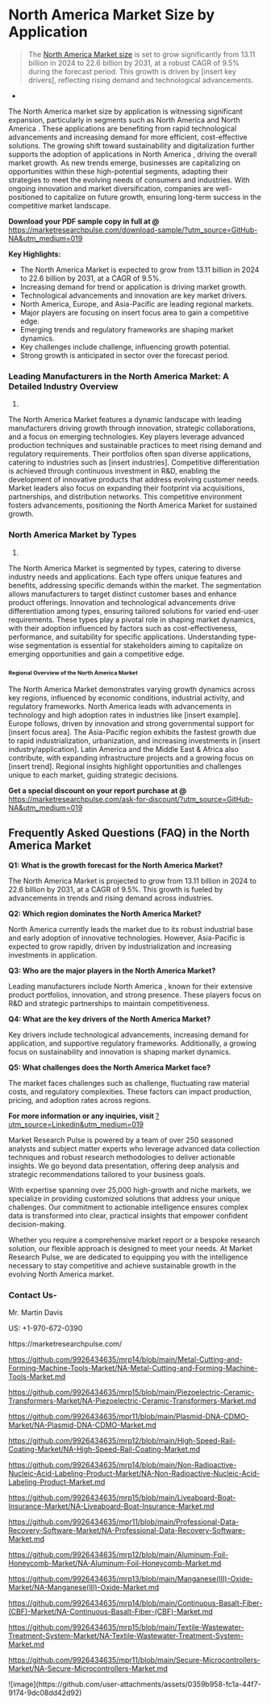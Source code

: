 <h1>North America  Market&nbsp;Size by Application</h1><blockquote><p>The <a href="https://marketresearchpulse.com/download-sample/?utm_source=GitHub-NA&amp;utm_medium=019">North America  Market size</a> is set to grow significantly from 13.11 billion in 2024 to 22.6 billion by 2031, at a robust CAGR of 9.5% during the forecast period. This growth is driven by [insert key drivers], reflecting rising demand and technological advancements.</p></blockquote><ul><li></li></ul><p>The North America  market size by application is witnessing significant expansion, particularly in segments such as North America  and North America . These applications are benefiting from rapid technological advancements and increasing demand for more efficient, cost-effective solutions. The growing shift toward sustainability and digitalization further supports the adoption of applications in North America , driving the overall market growth. As new trends emerge, businesses are capitalizing on opportunities within these high-potential segments, adapting their strategies to meet the evolving needs of consumers and industries. With ongoing innovation and market diversification, companies are well-positioned to capitalize on future growth, ensuring long-term success in the competitive market landscape.</p><p><strong>Download your PDF sample copy in full at @ </strong><a href="https://marketresearchpulse.com/download-sample/?utm_source=GitHub-NA&amp;utm_medium=019">https://marketresearchpulse.com/download-sample/?utm_source=GitHub-NA&amp;utm_medium=019</a></p><p><strong>Key Highlights: </strong></p><ul><li>The North America  Market is expected to grow from 13.11 billion in 2024 to 22.6 billion by 2031, at a CAGR of 9.5%.</li><li>Increasing demand for trend or application is driving market growth.</li><li>Technological advancements and innovation are key market drivers.</li><li>North America, Europe, and Asia-Pacific are leading regional markets.</li><li>Major players are focusing on insert focus area to gain a competitive edge.</li><li>Emerging trends and regulatory frameworks are shaping market dynamics.</li><li>Key challenges include challenge, influencing growth potential.</li><li>Strong growth is anticipated in sector over the forecast period.</li></ul><h3>Leading Manufacturers in the North America  Market: A Detailed Industry Overview</h3><ol><li></li></ol><div class="flex max-w-full flex-col flex-grow"><div class="min-h-8 text-message flex w-full flex-col items-end gap-2 whitespace-normal break-words [.text-message+&amp;]:mt-5" dir="auto" data-message-author-role="assistant" data-message-id="fd8432e4-4910-450d-b182-61b7bfb0a01f" data-message-model-slug="gpt-4o"><div class="flex w-full flex-col gap-1 empty:hidden first:pt-[3px]"><div class="markdown prose w-full break-words dark:prose-invert light"><p>The North America  Market features a dynamic landscape with leading manufacturers driving growth through innovation, strategic collaborations, and a focus on emerging technologies. Key players leverage advanced production techniques and sustainable practices to meet rising demand and regulatory requirements. Their portfolios often span diverse applications, catering to industries such as [insert industries]. Competitive differentiation is achieved through continuous investment in R&amp;D, enabling the development of innovative products that address evolving customer needs. Market leaders also focus on expanding their footprint via acquisitions, partnerships, and distribution networks. This competitive environment fosters advancements, positioning the North America  Market for sustained growth.</p></div></div></div></div><h3>North America  Market by Types</h3><ol><li></li></ol><div class="flex max-w-full flex-col flex-grow"><div class="min-h-8 text-message flex w-full flex-col items-end gap-2 whitespace-normal break-words [.text-message+&amp;]:mt-5" dir="auto" data-message-author-role="assistant" data-message-id="084470be-0bb7-4664-bddf-5156b4f41249" data-message-model-slug="gpt-4o-mini"><div class="flex w-full flex-col gap-1 empty:hidden first:pt-[3px]"><div class="markdown prose w-full break-words dark:prose-invert light"><p>The North America  Market is segmented by types, catering to diverse industry needs and applications. Each type offers unique features and benefits, addressing specific demands within the market. The segmentation allows manufacturers to target distinct customer bases and enhance product offerings. Innovation and technological advancements drive differentiation among types, ensuring tailored solutions for varied end-user requirements. These types play a pivotal role in shaping market dynamics, with their adoption influenced by factors such as cost-effectiveness, performance, and suitability for specific applications. Understanding type-wise segmentation is essential for stakeholders aiming to capitalize on emerging opportunities and gain a competitive edge.</p></div></div></div></div><h3><span style="font-size: 11px;">Regional Overview of the North America  Market</span></h3><div class="flex max-w-full flex-col flex-grow"><div class="min-h-8 text-message flex w-full flex-col items-end gap-2 whitespace-normal break-words [.text-message+&amp;]:mt-5" dir="auto" data-message-author-role="assistant" data-message-id="e9038762-ce64-4e30-91c9-9bd413514231" data-message-model-slug="gpt-4o-mini"><div class="flex w-full flex-col gap-1 empty:hidden first:pt-[3px]"><div class="markdown prose w-full break-words dark:prose-invert light"><p>The North America  Market demonstrates varying growth dynamics across key regions, influenced by economic conditions, industrial activity, and regulatory frameworks. North America leads with advancements in technology and high adoption rates in industries like [insert example]. Europe follows, driven by innovation and strong governmental support for [insert focus area]. The Asia-Pacific region exhibits the fastest growth due to rapid industrialization, urbanization, and increasing investments in [insert industry/application]. Latin America and the Middle East &amp; Africa also contribute, with expanding infrastructure projects and a growing focus on [insert trend]. Regional insights highlight opportunities and challenges unique to each market, guiding strategic decisions.</p></div></div></div></div><p><strong>Get a special discount on your report purchase at @ </strong><a href="https://marketresearchpulse.com/ask-for-discount/?utm_source=GitHub-NA&amp;utm_medium=019">https://marketresearchpulse.com/ask-for-discount/?utm_source=GitHub-NA&amp;utm_medium=019</a></p><h2>Frequently Asked Questions (FAQ) in the North America  Market</h2><p><strong>Q1: What is the growth forecast for the North America  Market?</strong></p><p>The North America  Market is projected to grow from 13.11 billion in 2024 to 22.6 billion by 2031, at a CAGR of 9.5%. This growth is fueled by advancements in trends and rising demand across industries.</p><p><strong>Q2: Which region dominates the North America  Market?</strong></p><p>North America currently leads the market due to its robust industrial base and early adoption of innovative technologies. However, Asia-Pacific is expected to grow rapidly, driven by industrialization and increasing investments in application.</p><p><strong>Q3: Who are the major players in the North America  Market?</strong></p><p>Leading manufacturers include North America , known for their extensive product portfolios, innovation, and strong presence. These players focus on R&amp;D and strategic partnerships to maintain competitiveness.</p><p><strong>Q4: What are the key drivers of the North America  Market?</strong></p><p>Key drivers include technological advancements, increasing demand for application, and supportive regulatory frameworks. Additionally, a growing focus on sustainability and innovation is shaping market dynamics.</p><p><strong>Q5: What challenges does the North America  Market face?</strong></p><p>The market faces challenges such as challenge, fluctuating raw material costs, and regulatory complexities. These factors can impact production, pricing, and adoption rates across regions.</p><p><strong>For more information or any inquiries, visit&nbsp;</strong><a href="?utm_source=Linkedin&utm_medium=019">?utm_source=Linkedin&utm_medium=019</a></p><p>Market Research Pulse is powered by a team of over 250 seasoned analysts and subject matter experts who leverage advanced data collection techniques and robust research methodologies to deliver actionable insights. We go beyond data presentation, offering deep analysis and strategic recommendations tailored to your business goals.</p><p>With expertise spanning over 25,000 high-growth and niche markets, we specialize in providing customized solutions that address your unique challenges. Our commitment to actionable intelligence ensures complex data is transformed into clear, practical insights that empower confident decision-making.</p><p>Whether you require a comprehensive market report or a bespoke research solution, our flexible approach is designed to meet your needs. At Market Research Pulse, we are dedicated to equipping you with the intelligence necessary to stay competitive and achieve sustainable growth in the evolving North America  market.</p><h3><strong>Contact Us-</strong></h3><p>Mr. Martin Davis</p><p>US: +1-970-672-0390</p><p>https://marketresearchpulse.com/</p><p><a href="https://github.com/9926434635/mrp14/blob/main/Metal-Cutting-and-Forming-Machine-Tools-Market/NA-Metal-Cutting-and-Forming-Machine-Tools-Market.md">https://github.com/9926434635/mrp14/blob/main/Metal-Cutting-and-Forming-Machine-Tools-Market/NA-Metal-Cutting-and-Forming-Machine-Tools-Market.md</a></p><p><a href="https://github.com/9926434635/mrp15/blob/main/Piezoelectric-Ceramic-Transformers-Market/NA-Piezoelectric-Ceramic-Transformers-Market.md">https://github.com/9926434635/mrp15/blob/main/Piezoelectric-Ceramic-Transformers-Market/NA-Piezoelectric-Ceramic-Transformers-Market.md</a></p><p><a href="https://github.com/9926434635/mpr11/blob/main/Plasmid-DNA-CDMO-Market/NA-Plasmid-DNA-CDMO-Market.md">https://github.com/9926434635/mpr11/blob/main/Plasmid-DNA-CDMO-Market/NA-Plasmid-DNA-CDMO-Market.md</a></p><p><a href="https://github.com/9926434635/mrp12/blob/main/High-Speed-Rail-Coating-Market/NA-High-Speed-Rail-Coating-Market.md">https://github.com/9926434635/mrp12/blob/main/High-Speed-Rail-Coating-Market/NA-High-Speed-Rail-Coating-Market.md</a></p><p><a href="https://github.com/9926434635/mrp14/blob/main/Non-Radioactive-Nucleic-Acid-Labeling-Product-Market/NA-Non-Radioactive-Nucleic-Acid-Labeling-Product-Market.md">https://github.com/9926434635/mrp14/blob/main/Non-Radioactive-Nucleic-Acid-Labeling-Product-Market/NA-Non-Radioactive-Nucleic-Acid-Labeling-Product-Market.md</a></p><p><a href="https://github.com/9926434635/mrp15/blob/main/Liveaboard-Boat-Insurance-Market/NA-Liveaboard-Boat-Insurance-Market.md">https://github.com/9926434635/mrp15/blob/main/Liveaboard-Boat-Insurance-Market/NA-Liveaboard-Boat-Insurance-Market.md</a></p><p><a href="https://github.com/9926434635/mpr11/blob/main/Professional-Data-Recovery-Software-Market/NA-Professional-Data-Recovery-Software-Market.md">https://github.com/9926434635/mpr11/blob/main/Professional-Data-Recovery-Software-Market/NA-Professional-Data-Recovery-Software-Market.md</a></p><p><a href="https://github.com/9926434635/mrp12/blob/main/Aluminum-Foil-Honeycomb-Market/NA-Aluminum-Foil-Honeycomb-Market.md">https://github.com/9926434635/mrp12/blob/main/Aluminum-Foil-Honeycomb-Market/NA-Aluminum-Foil-Honeycomb-Market.md</a></p><p><a href="https://github.com/9926434635/mrp13/blob/main/Manganese(III)-Oxide-Market/NA-Manganese(III)-Oxide-Market.md">https://github.com/9926434635/mrp13/blob/main/Manganese(III)-Oxide-Market/NA-Manganese(III)-Oxide-Market.md</a></p><p><a href="https://github.com/9926434635/mrp14/blob/main/Continuous-Basalt-Fiber-(CBF)-Market/NA-Continuous-Basalt-Fiber-(CBF)-Market.md">https://github.com/9926434635/mrp14/blob/main/Continuous-Basalt-Fiber-(CBF)-Market/NA-Continuous-Basalt-Fiber-(CBF)-Market.md</a></p><p><a href="https://github.com/9926434635/mrp15/blob/main/Textile-Wastewater-Treatment-System-Market/NA-Textile-Wastewater-Treatment-System-Market.md">https://github.com/9926434635/mrp15/blob/main/Textile-Wastewater-Treatment-System-Market/NA-Textile-Wastewater-Treatment-System-Market.md</a></p><p><a href="https://github.com/9926434635/mpr11/blob/main/Secure-Microcontrollers-Market/NA-Secure-Microcontrollers-Market.md">https://github.com/9926434635/mpr11/blob/main/Secure-Microcontrollers-Market/NA-Secure-Microcontrollers-Market.md</a></p>
![image](https://github.com/user-attachments/assets/0359b958-fc1a-44f7-9174-9dc08dd42d92)
